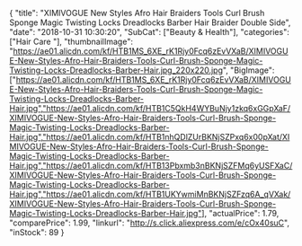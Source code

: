 {
	"title": "XIMIVOGUE New Styles Afro Hair Braiders Tools Curl Brush Sponge Magic Twisting Locks Dreadlocks Barber Hair Braider Double Side",
	"date": "2018-10-31 10:30:20",
	"SubCat": ["Beauty & Health"],
	"categories": ["Hair Care "],
	"thumbnailImage": "https://ae01.alicdn.com/kf/HTB1MS_6XE_rK1Rjy0Fcq6zEvVXaB/XIMIVOGUE-New-Styles-Afro-Hair-Braiders-Tools-Curl-Brush-Sponge-Magic-Twisting-Locks-Dreadlocks-Barber-Hair.jpg_220x220.jpg",
	"BigImage": ["https://ae01.alicdn.com/kf/HTB1MS_6XE_rK1Rjy0Fcq6zEvVXaB/XIMIVOGUE-New-Styles-Afro-Hair-Braiders-Tools-Curl-Brush-Sponge-Magic-Twisting-Locks-Dreadlocks-Barber-Hair.jpg","https://ae01.alicdn.com/kf/HTB1C5QkH4WYBuNjy1zkq6xGGpXaF/XIMIVOGUE-New-Styles-Afro-Hair-Braiders-Tools-Curl-Brush-Sponge-Magic-Twisting-Locks-Dreadlocks-Barber-Hair.jpg","https://ae01.alicdn.com/kf/HTB1nhQDlZUrBKNjSZPxq6x00pXat/XIMIVOGUE-New-Styles-Afro-Hair-Braiders-Tools-Curl-Brush-Sponge-Magic-Twisting-Locks-Dreadlocks-Barber-Hair.jpg","https://ae01.alicdn.com/kf/HTB13Pbxmb3nBKNjSZFMq6yUSFXaC/XIMIVOGUE-New-Styles-Afro-Hair-Braiders-Tools-Curl-Brush-Sponge-Magic-Twisting-Locks-Dreadlocks-Barber-Hair.jpg","https://ae01.alicdn.com/kf/HTB1UKYwmiMnBKNjSZFzq6A_qVXak/XIMIVOGUE-New-Styles-Afro-Hair-Braiders-Tools-Curl-Brush-Sponge-Magic-Twisting-Locks-Dreadlocks-Barber-Hair.jpg"],
	"actualPrice": 1.79,
	"comparePrice": 1.99,
	"linkurl": "http://s.click.aliexpress.com/e/cOx40suC",
	"inStock": 89
}
